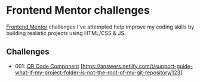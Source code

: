 # Frontend Mentor challenges

[Frontend Mentor](https://frontendmentor.io) challenges I've attempted help improve my coding skills by building realistic projects using HTML/CSS & JS.

## Challenges

- 001: [QR Code Component](URL)
[https://answers.netlify.com/t/support-guide-what-if-my-project-folder-is-not-the-root-of-my-git-repository/123]
